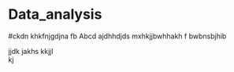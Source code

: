 # Data_analysis
#ckdn khkfnjgdjna fb
Abcd ajdhhdjds mxhkjjbwhhakh f bwbnsbjhib

jjdk jakhs 
kkjjl  
kj
